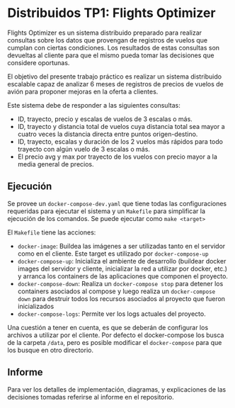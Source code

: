 # Distribuidos TP1: Flights Optimizer

Flights Optimizer es un sistema distribuido preparado para realizar consultas sobre los datos que provengan de registros de vuelos
que cumplan con ciertas condiciones. Los resultados de estas consultas son devueltas al cliente para que el mismo
pueda tomar las decisiones que considere oportunas.

El objetivo del presente trabajo práctico es realizar un sistema distribuido escalable capaz de 
analizar 6 meses de registros de precios de vuelos de avión para proponer mejoras en la oferta a clientes.

Este sistema debe de responder a las siguientes consultas:
* ID, trayecto, precio y escalas de vuelos de 3 escalas o más.
* ID, trayecto y distancia total de vuelos cuya distancia total sea mayor a cuatro veces la distancia directa entre puntos origen-destino.
* ID, trayecto, escalas y duración de los 2 vuelos más rápidos para todo trayecto con algún vuelo de 3 escalas o más.
* El precio avg y max por trayecto de los vuelos con precio mayor a la media general de precios.


## Ejecución
Se provee un `docker-compose-dev.yaml` que tiene todas las configuraciones requeridas para ejecutar el sistema
y un `Makefile` para simplificar la ejecución de los comandos. Se puede ejecutar como `make <target>`

El `Makefile` tiene las acciones:
* `docker-image`: Buildea las imágenes a ser utilizadas tanto en el servidor como en el cliente. Este target es utilizado por `docker-compose-up`
* `docker-compose-up`: Inicializa el ambiente de desarrollo (buildear docker images del servidor y cliente, inicializar la red a utilizar por docker, etc.) y arranca los containers de las aplicaciones que componen el proyecto.
* `docker-compose-down`: Realiza un `docker-compose stop` para detener los containers asociados al compose y luego realiza un `docker-compose down` para destruir todos los recursos asociados al proyecto que fueron inicializados
* `docker-compose-logs`: Permite ver los logs actuales del proyecto.

Una cuestión a tener en cuenta, es que se deberán de configurar los archivos a utilizar por el cliente. 
Por defecto el docker-compose los busca de la carpeta `/data`, 
pero es posible modificar el `docker-compose` para que los busque en otro directorio.

## Informe

Para ver los detalles de implementación, diagramas, y explicaciones de las decisiones tomadas referirse al informe en el repositorio.
